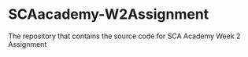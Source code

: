 # SCAacademy-W2Assignment
The repository that contains the source code for SCA Academy Week 2 Assignment
